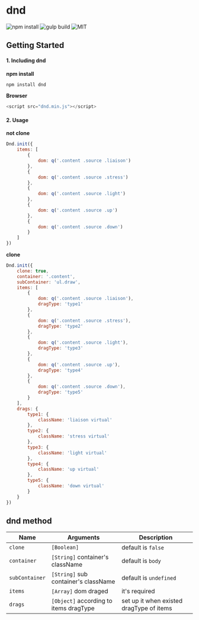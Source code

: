 # dnd
![npm install](https://img.shields.io/badge/npm-plastic-green.svg?style=install)
![gulp build](https://img.shields.io/badge/build-plastic-green.svg?style=gulp)
![MIT](https://img.shields.io/packagist/l/doctrine/orm.svg)

## Getting Started

#### 1. Including dnd

**npm install**

``` bash
npm install dnd
```

**Browser**

``` js
<script src="dnd.min.js"></script>
```

#### 2. Usage

**not clone**

```js
Dnd.init({
    items: [
        {
            dom: q('.content .source .liaison')
        },
        {
            dom: q('.content .source .stress')
        },
        {
            dom: q('.content .source .light')
        },
        {
            dom: q('.content .source .up')
        },
        {
            dom: q('.content .source .down')
        }
    ]
})
```

**clone**

```js
Dnd.init({
    clone: true,
    container: '.content',
    subContainer: 'ul.draw',
    items: [
        {
            dom: q('.content .source .liaison'),
            dragType: 'type1'
        },
        {
            dom: q('.content .source .stress'),
            dragType: 'type2'
        },
        {
            dom: q('.content .source .light'),
            dragType: 'type3'
        },
        {
            dom: q('.content .source .up'),
            dragType: 'type4'
        },
        {
            dom: q('.content .source .down'),
            dragType: 'type5'
        }
    ],
    drags: {
        type1: {
            className: 'liaison virtual'
        },
        type2: {
            className: 'stress virtual'
        },
        type3: {
            className: 'light virtual'
        },
        type4: {
            className: 'up virtual'
        },
        type5: {
            className: 'down virtual'
        }
    }
})
```

## dnd method
 Name           | Arguments                                | Description
----------------|------------------------------------------|----------------------------------------
`clone`         | `[Boolean]`                              | default is `false`
`container`     | `[String]` container's className         | default is `body`
`subContainer`  | `[String]` sub container's className     | default is `undefined`
`items`         | `[Array]`  dom draged                    | it's required
`drags`         | `[Object]` according to items dragType   | set up it when existed dragType of items